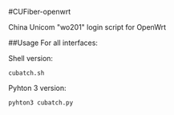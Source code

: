 #CUFiber-openwrt
 
China Unicom "wo201" login script for OpenWrt

##Usage
For all interfaces:

Shell version:
```
cubatch.sh
```

Pyhton 3 version:
```
pyhton3 cubatch.py
```
